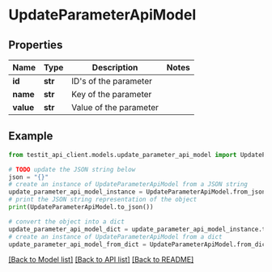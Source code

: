# UpdateParameterApiModel


## Properties

Name | Type | Description | Notes
------------ | ------------- | ------------- | -------------
**id** | **str** | ID&#39;s of the parameter | 
**name** | **str** | Key of the parameter | 
**value** | **str** | Value of the parameter | 

## Example

```python
from testit_api_client.models.update_parameter_api_model import UpdateParameterApiModel

# TODO update the JSON string below
json = "{}"
# create an instance of UpdateParameterApiModel from a JSON string
update_parameter_api_model_instance = UpdateParameterApiModel.from_json(json)
# print the JSON string representation of the object
print(UpdateParameterApiModel.to_json())

# convert the object into a dict
update_parameter_api_model_dict = update_parameter_api_model_instance.to_dict()
# create an instance of UpdateParameterApiModel from a dict
update_parameter_api_model_from_dict = UpdateParameterApiModel.from_dict(update_parameter_api_model_dict)
```
[[Back to Model list]](../README.md#documentation-for-models) [[Back to API list]](../README.md#documentation-for-api-endpoints) [[Back to README]](../README.md)


